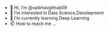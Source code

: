 - 👋 Hi, I’m @vaibhavgithub09
- 👀 I’m interested in Data Science,Devolepment
- 🌱 I’m currently learning Deep Learning
- 📫 How to reach me ...

<!---
vaibhavgithub09/vaibhavgithub09 is a ✨ special ✨ repository because its `README.md` (this file) appears on your GitHub profile.
You can click the Preview link to take a look at your changes.
--->
